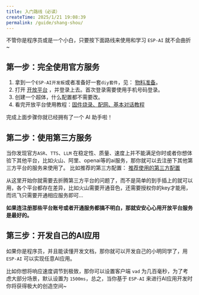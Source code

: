 ```yaml
---
title: 入门路线（必读）
createTime: 2025/1/21 19:08:39
permalink: /guide/shang-shou/
---
```

不管你是程序员或是一个小白，只要按下面路线来使用和学习 `ESP-AI` 就不会曲折~   

## 第一步：完全使用官方服务

1. 拿到一个`ESP-AI开发板`或者准备好一套`diy套件`，见： [物料准备](/guide/wuliao/)。
2. 打开 [开放平台](https://dev.espai.fun/) ，并登录上去。首次登录需要使用手机号码登录。
3. 创建一个超体，什么配置都不需要改。
4. 看完开放平台使用教程：[固件烧录、配网、基本对话教程](https://www.bilibili.com/video/BV12JCYYnECe/?spm_id_from=888.80997.embed_other.whitelist&bvid=BV12JCYYnECe&vd_source=586ecff389bf6c0e20549ca43f99aa5e)

完成上面步骤你就已经拥有了一个 AI 助手啦！

## 第二步：使用第三方服务

当你发现官方`ASR`、`TTS`、`LLM` 在稳定性、质量、速度上并不能满足你时或者你想体验下其他平台，比如火山、阿里、openai等的ai服务，那你就可以去注册下其他第三方平台的服务来使用了。
比如推荐的第三方配置： [推荐使用的第三方配置](/example/builtin-server/#推荐使用的第三方配置)

从这里开始你就需要去折腾第三方平台的问题了，而不是简单的到手插上的就可以用，各个平台都存在差异，比如火山需要开通音色，还需要授权你的key才能用，而讯飞只需要开通相应服务即可...

**如果连注册那些平台账号或者开通服务都搞不明白，那就安安心心用开放平台服务是最好的。**

## 第三步：开发自己的AI应用

如果你是程序员，并且能读懂开发文档，那你就可以开发自己的小明同学了，用 `ESP-AI` 可以实现任意AI应用。

比如你想将响应速度调节到极致，那你可以设置客户端 `vad` 为几百毫秒，为了考虑大部分场景，默认设置为 `1500ms`，总之，当你基于 `ESP-AI` 来进行AI应用开发时你将获得极大的创造空间~


